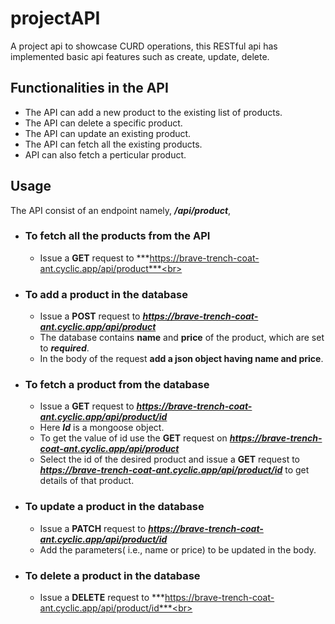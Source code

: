 # projectAPI<br>
A project api to showcase CURD operations, this RESTful api has implemented basic api features such as create, update, delete.<br>

## Functionalities in the API<br>
* The API can add a new product to the existing list of products.
* The API can delete a specific product.
* The API can update an existing product.
* The API can fetch all the existing products.
* API can also fetch a perticular product.<br>

## Usage<br>
The API consist of an endpoint namely, ***/api/product***,<br>
* ### To fetch all the products from the API<br>
  * Issue a **GET** request to ***https://brave-trench-coat-ant.cyclic.app/api/product***<br>
* ### To add a product in the database<br>
  * Issue a **POST** request to ***https://brave-trench-coat-ant.cyclic.app/api/product***
  * The database contains **name** and **price** of the product, which are set to ***required***.
  * In the body of the request **add a json object having name and price**.<br>
* ### To fetch a product from the database<br>
  * Issue a **GET** request to ***https://brave-trench-coat-ant.cyclic.app/api/product/id***
  * Here ***Id*** is a mongoose object.
  * To get the value of id use the **GET** request on ***https://brave-trench-coat-ant.cyclic.app/api/product***
  * Select the id of the desired product and issue a **GET** request to ***https://brave-trench-coat-ant.cyclic.app/api/product/id*** to get details of that product.<br>
* ### To update a product in the database<br>
  * Issue a **PATCH** request to ***https://brave-trench-coat-ant.cyclic.app/api/product/id***
  * Add the parameters( i.e., name or price) to be updated in the body.<br>
* ### To delete a product in the database<br>
  * Issue a **DELETE** request to ***https://brave-trench-coat-ant.cyclic.app/api/product/id***<br>
